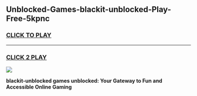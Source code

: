 
## Unblocked-Games-blackit-unblocked-Play-Free-5kpnc
<h3>
<a href="https://premium76.site?title=blackit-unblocked&ref=18A1">CLICK TO PLAY</a></h3>
<hr>

<h3>
<a href="https://premium76.site?title=blackit-unblocked&ref=18A1">CLICK 2 PLAY</a>
  
</h3>

<a href="https://premium76.site?title=blackit-unblocked&ref=18A1"><img src="https://clearcache.store/games.png"></a>


**blackit-unblocked games unblocked: Your Gateway to Fun and Accessible Online Gaming**
